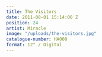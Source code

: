 ```yaml
---
title: The Visitors
date: 2011-08-01 15:14:00 Z
position: 24
artist: Miracle
image: "/uploads/the-visitors.jpg"
catalogue-number: HA008
format: 12" / Digital
---
```


